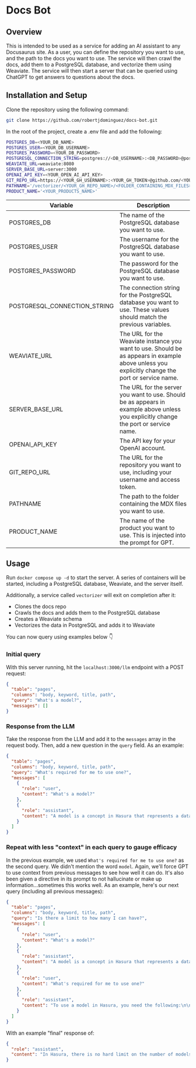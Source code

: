 # Docs Bot

## Overview

This is intended to be used as a service for adding an AI assistant to any Docusaurus site. As a user, you can define
the repository you want to use, and the path to the docs you want to use. The service will then crawl the docs, add them
to a PostgreSQL database, and vectorize them using Weaviate. The service will then start a server that can be queried
using ChatGPT to get answers to questions about the docs.

## Installation and Setup

Clone the repository using the following command:

```bash
git clone https://github.com/robertjdominguez/docs-bot.git
```

In the root of the project, create a .env file and add the following:

```bash
POSTGRES_DB=<YOUR_DB_NAME>
POSTGRES_USER=<YOUR_DB_USERNAME>
POSTGRES_PASSWORD=<YOUR_DB_PASSWORD>
POSTGRESQL_CONNECTION_STRING=postgres://<DB_USERNAME>:<DB_PASSWORD>@postgres:5432/<DB_NAME>
WEAVIATE_URL=weaviate:8080
SERVER_BASE_URL=server:3000
OPENAI_API_KEY=<YOUR_OPEN_AI_API_KEY>
GIT_REPO_URL=https://<YOUR_GH_USERNAME>:<YOUR_GH_TOKEN>@github.com/<YOUR_GH_ORG>/<YOUR_REPO>.git
PATHNAME='/vectorizer/<YOUR_GH_REPO_NAME>/<FOLDER_CONTAINING_MDX_FILES>'
PRODUCT_NAME='<YOUR_PRODUCTS_NAME>'
```

| Variable                     | Description                                                                                                                                     |
| ---------------------------- | ----------------------------------------------------------------------------------------------------------------------------------------------- |
| POSTGRES_DB                  | The name of the PostgreSQL database you want to use.                                                                                            |
| POSTGRES_USER                | The username for the PostgreSQL database you want to use.                                                                                       |
| POSTGRES_PASSWORD            | The password for the PostgreSQL database you want to use.                                                                                       |
| POSTGRESQL_CONNECTION_STRING | The connection string for the PostgreSQL database you want to use. These values should match the previous variables.                            |
| WEAVIATE_URL                 | The URL for the Weaviate instance you want to use. Should be as appears in example above unless you explicitly change the port or service name. |
| SERVER_BASE_URL              | The URL for the server you want to use. Should be as appears in example above unless you explicitly change the port or service name.            |
| OPENAI_API_KEY               | The API key for your OpenAI account.                                                                                                            |
| GIT_REPO_URL                 | The URL for the repository you want to use, including your username and access token.                                                           |
| PATHNAME                     | The path to the folder containing the MDX files you want to use.                                                                                |
| PRODUCT_NAME                 | The name of the product you want to use. This is injected into the prompt for GPT.                                                              |

## Usage

Run `docker compose up -d` to start the server. A series of containers will be started, including a PostgreSQL database,
Weaviate, and the server itself.

Additionally, a service called `vectorizer` will exit on completion after it:

- Clones the docs repo
- Crawls the docs and adds them to the PostgreSQL database
- Creates a Weaviate schema
- Vectorizes the data in PostgreSQL and adds it to Weaviate

You can now query using examples below 👇

### Initial query

With this server running, hit the `localhost:3000/llm` endpoint with a POST request:

```json
{
  "table": "pages",
  "columns": "body, keyword, title, path",
  "query": "What's a model?",
  "messages": []
}
```

### Response from the LLM

Take the response from the LLM and add it to the `messages` array in the request body. Then, add a new question in the
`query` field. As an example:

```json
{
  "table": "pages",
  "columns": "body, keyword, title, path",
  "query": "What's required for me to use one?",
  "messages": [
    {
      "role": "user",
      "content": "What's a model?"
    },
    {
      "role": "assistant",
      "content": "A model is a concept in Hasura that represents a data source in your project. It serves as a link between your data source (such as a database table) and the API generated by Hasura. \n\nA model is defined using an OpenDD object with specific fields such as name, dataType, source, and graphql. \n\nThe `name` field is the name of the model, the `dataType` field specifies the type of the model (e.g., author, book), the `source` field defines the data source for the model, and the `graphql` field specifies the GraphQL configuration for the model.\n\nModels can be backed by various data sources including database tables, ad-hoc SQL queries, pre-materialized views, or custom REST or GraphQL APIs. Once a model is declared, it can be referenced by relationships and permissions objects.\n\nModels allow you to organize and structure your data in Hasura, making it easier to work with and query your data in the GraphQL API."
    }
  ]
}
```

### Repeat with less "context" in each query to gauge efficacy

In the previous example, we used `What's required for me to use one?` as the second query. We didn't mention the word
`model`. Again, we'll force GPT to use context from previous messages to see how well it can do. It's also been given a
directive in its prompt to not hallucinate or make up information...sometimes this works well. As an example, here's our
next query (including all previous messages):

```json
{
  "table": "pages",
  "columns": "body, keyword, title, path",
  "query": "Is there a limit to how many I can have?",
  "messages": [
    {
      "role": "user",
      "content": "What's a model?"
    },
    {
      "role": "assistant",
      "content": "A model is a concept in Hasura that represents a data source in your project. It serves as a link between your data source (such as a database table) and the API generated by Hasura. \n\nA model is defined using an OpenDD object with specific fields such as name, dataType, source, and graphql. \n\nThe `name` field is the name of the model, the `dataType` field specifies the type of the model (e.g., author, book), the `source` field defines the data source for the model, and the `graphql` field specifies the GraphQL configuration for the model.\n\nModels can be backed by various data sources including database tables, ad-hoc SQL queries, pre-materialized views, or custom REST or GraphQL APIs. Once a model is declared, it can be referenced by relationships and permissions objects.\n\nModels allow you to organize and structure your data in Hasura, making it easier to work with and query your data in the GraphQL API."
    },
    {
      "role": "user",
      "content": "What's required for me to use one?"
    },
    {
      "role": "assistant",
      "content": "To use a model in Hasura, you need the following:\n\n1. **Data Source**: You need to have a data source connected to your Hasura project. This can be a PostgreSQL database, a REST API, a custom GraphQL API, or other supported data sources.\n\n2. **Metadata File**: In Hasura, you need to create a metadata file that describes the structure and configuration of your project. This metadata file can be in YAML or JSON format and should include the definition of the model.\n\n3. **Model Configuration**: In the metadata file, you need to define the model by specifying its `name`, `dataType`, `source`, and `graphql` fields. The `name` field is the name of the model, the `dataType` field specifies the type of the model, the `source` field defines the data source for the model, and the `graphql` field specifies the GraphQL configuration for the model.\n\n4. **Data Source Configuration**: You need to configure the data source in Hasura to connect to your actual data source. This involves providing the necessary connection details such as the database connection string, REST endpoint URL, or GraphQL endpoint URL.\n\nOnce you have these requirements in place, you can start using models in Hasura to query and manipulate your data using the generated GraphQL API. You can define relationships between models, apply permissions, and perform various data operations using the GraphQL API."
    }
  ]
}
```

With an example "final" response of:

```json
{
  "role": "assistant",
  "content": "In Hasura, there is no hard limit on the number of models you can have. You can define as many models as you need to represent the data structure of your project.\n\nHowever, it's important to consider the performance and maintainability implications of having a large number of models. Each model comes with its own set of database tables or data source connections, and managing a large number of models can make your project more complex.\n\nIt is recommended to organize your models in a logical and manageable way, considering factors such as data relationships, data access patterns, and data source connections. This will help you maintain a clear and structured data model in your project.\n\nIf you are using a PostgreSQL database, it's worth noting that PostgreSQL itself imposes certain limitations on the number of tables, columns, and other database objects you can have. These limits vary depending on the PostgreSQL version and configuration.\n\nIn summary, while there is no specific limit on the number of models in Hasura, it is advisable to consider the practicality, performance, and maintainability aspects when designing your data model."
}
```
